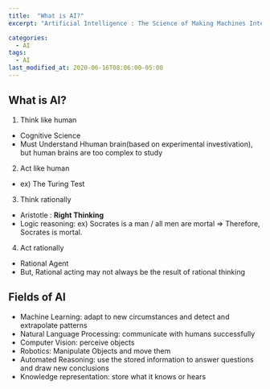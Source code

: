 ```yaml
---
title:  "What is AI?"
excerpt: "Artificial Intelligence : The Science of Making Machines Intelligent"

categories:
  - AI
tags:
  - AI
last_modified_at: 2020-06-16T08:06:00-05:00
---
```


## What is AI?

1. Think like human
  - Cognitive Science
  - Must Understand Hhuman brain(based on experimental investivation), but human brains are too complex to study
  
2. Act like human
  - ex) The Turing Test
  
3. Think rationally
  - Aristotle : **Right Thinking**
  - Logic reasoning: ex) Socrates is a man / all men are mortal => Therefore, Socrates is mortal.
  
4. Act rationally
  - Rational Agent
  - But, Rational acting may not always be the result of rational thinking
  
## Fields of AI

- Machine Learning: adapt to new circumstances and detect and extrapolate patterns
- Natural Language Processing: communicate with humans successfully
- Computer Vision: perceive objects
- Robotics: Manipulate Objects and move them
- Automated Reasoning: use the stored information to answer questions and draw new conclusions
- Knowledge representation: store what it knows or hears
